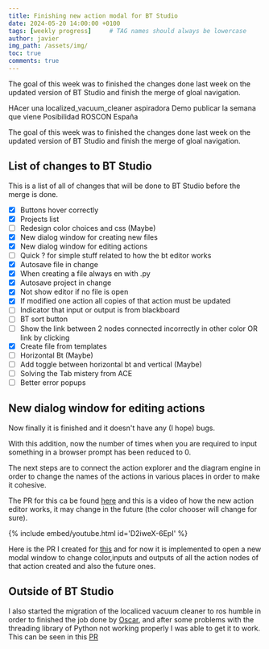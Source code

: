 ```yaml
---
title: Finishing new action modal for BT Studio
date: 2024-05-20 14:00:00 +0100
tags: [weekly progress]     # TAG names should always be lowercase
author: javier
img_path: /assets/img/
toc: true
comments: true
---
```


The goal of this week was to finished the changes done last week on the updated version of BT Studio and finish the merge of gloal navigation.

HAcer una localized_vacuum_cleaner aspiradora
Demo publicar la semana que viene
Posibilidad ROSCON España

The goal of this week was to finished the changes done last week on the updated version of BT Studio and finish the merge of gloal navigation.

## List of changes to BT Studio

This is a list of all of changes that will be done to BT Studio before the merge is done.

- [X] Buttons hover correctly
- [X] Projects list
- [ ] Redesign color choices and css (Maybe)
- [X] New dialog window for creating new files
- [X] New dialog window for editing actions
- [ ] Quick ? for simple stuff related to how the bt editor works
- [X] Autosave file in change
- [X] When creating a file always en with .py
- [X] Autosave project in change
- [X] Not show editor if no file is open
- [X] If modified one action all copies of that action must be updated
- [ ] Indicator that input or output is from blackboard
- [ ] BT sort button
- [ ] Show the link between 2 nodes connected incorrectly in other color OR link by clicking
- [X] Create file from templates
- [ ] Horizontal Bt (Maybe)
- [ ] Add toggle between horizontal bt and vertical (Maybe)
- [ ] Solving the Tab mistery from ACE
- [ ] Better error popups

## New dialog window for editing actions

Now finally it is finished and it doesn't have any (I hope) bugs.

With this addition, now the number of times when you are required to input something in a browser prompt has been reduced to 0.

The next steps are to connect the action explorer and the diagram engine in order to change the names of the actions in various places in order to make it cohesive.

The PR for this ca be found [here](https://github.com/JdeRobot/bt-studio/pull/89) and this is a video of how the new action editor works, it may change in the future (the color chooser will change for sure).

{% include embed/youtube.html id='D2iweX-6EpI' %}

Here is the PR I created for [this](https://github.com/JdeRobot/bt-studio/pull/89) and for now it is implemented to open a new modal window to change color,inputs and outputs of all the action nodes of that action created and also the future ones.

## Outside of BT Studio

I also started the migration of the localiced vacuum cleaner to ros humble in order to finished the job done by [Oscar](https://github.com/OscarMrZ), and after some problems with the threading library of Python not working properly I was able to get it to work. This can be seen in this [PR](https://github.com/JdeRobot/RoboticsAcademy/pull/2538)
